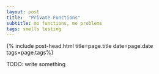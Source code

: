```yaml
---
layout: post
title:  "Private Functions"
subtitle: mo functions, mo problems
tags: smells testing
---
```


{% include post-head.html title=page.title date=page.date tags=page.tags%}

TODO: write something